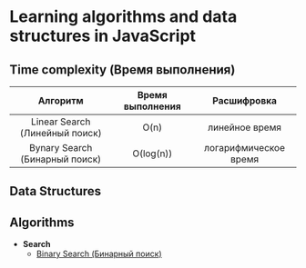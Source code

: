 # Learning algorithms and data structures in JavaScript

## Time complexity (Время выполнения)

| Алгоритм                         | Время выполнения | Расшифровка           |
| :------------------------------: |:----------------:| :-------------------: |
| Linear Search (Линейный поиск)   | O(n)             | линейное время        |
| Bynary Search (Бинарный поиск)   | O(log(n))        | логарифмическое время |


## Data Structures

## Algorithms

* **Search**
  * [Binary Search (Бинарный поиск)](algorithms/search/binary-search)